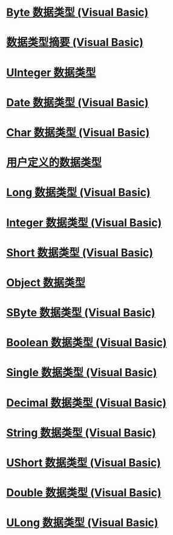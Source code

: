 # [Byte 数据类型 (Visual Basic)](byte-data-type.md)
# [数据类型摘要 (Visual Basic)](data-type-summary.md)
# [UInteger 数据类型](uinteger-data-type.md)
# [Date 数据类型 (Visual Basic)](date-data-type.md)
# [Char 数据类型 (Visual Basic)](char-data-type.md)
# [用户定义的数据类型](user-defined-data-type.md)
# [Long 数据类型 (Visual Basic)](long-data-type.md)
# [Integer 数据类型 (Visual Basic)](integer-data-type.md)
# [Short 数据类型 (Visual Basic)](short-data-type.md)
# [Object 数据类型](object-data-type.md)
# [SByte 数据类型 (Visual Basic)](sbyte-data-type.md)
# [Boolean 数据类型 (Visual Basic)](boolean-data-type.md)
# [Single 数据类型 (Visual Basic)](single-data-type.md)
# [Decimal 数据类型 (Visual Basic)](decimal-data-type.md)
# [String 数据类型 (Visual Basic)](string-data-type.md)
# [UShort 数据类型 (Visual Basic)](ushort-data-type.md)
# [Double 数据类型 (Visual Basic)](double-data-type.md)
# [ULong 数据类型 (Visual Basic)](ulong-data-type.md)
